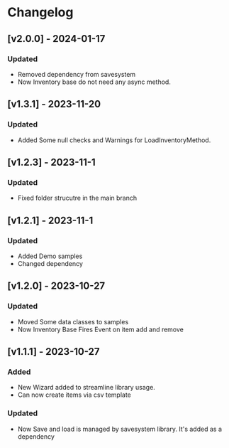 # Changelog


## [v2.0.0] - 2024-01-17

### Updated

+  Removed dependency from savesystem
+  Now Inventory base do not need any async method.


## [v1.3.1] - 2023-11-20

### Updated

+  Added Some null checks and Warnings for LoadInventoryMethod.


## [v1.2.3] - 2023-11-1

### Updated

+  Fixed folder strucutre in the main branch

## [v1.2.1] - 2023-11-1

### Updated

+  Added Demo samples
+  Changed dependency

## [v1.2.0] - 2023-10-27

### Updated

+  Moved Some data classes to samples
+  Now Inventory Base Fires Event on item add and remove




## [v1.1.1] - 2023-10-27

### Added

+  New Wizard added to streamline library usage.
+  Can now create items via csv template

### Updated

+  Now Save and load is managed by savesystem library. It's added as a dependency



